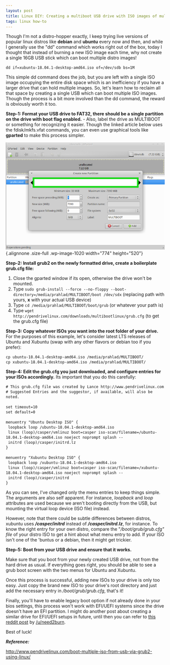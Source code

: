```yaml
---
layout: post
title: Linux DIY: Creating a multiboot USB drive with ISO images of multiple distros
tags: linux how-to
---
```


Though I'm not a distro-hopper exactly, I keep trying live versions of popular linux distros like **debian** and **ubuntu** every now and then, and while I generally use the "dd" command which works right out of the box, today I thought that instead of burning a new ISO image each time, why not create a single 16GB USB stick which can boot multiple distro images!<!--more-->

    dd if=xubuntu-18.04.1-desktop-amd64.iso of=/dev/sdb bs=1M

This simple dd command does the job, but you are left with a single ISO image occupying the entire disk space which is an inefficiency if you have a larger drive that can hold multiple images. So, let's learn how to reclaim all that space by creating a single USB which can boot multiple ISO images. Though the process is a bit more involved than the dd command, the reward is obviously worth it too.

**Step-1: Format your USB drive to FAT32, there should be a single partition on the drive with boot flag enabled.** - Also, label the drive as MULTIBOOT or something for recognizing it easier. Though the linked article below uses the fdisk/mkfs.vfat commands, you can even use graphical tools like **gparted** to make this process simpler.

![Gparted](/uploads/2018/09/gparted.png){.alignnone .size-full .wp-image-1020 width="774" height="520"}

**Step-2: Install grub2 on the newly formatted drive, create a boilerplate grub.cfg file:**

1.  Close the gparted window if its open, otherwise the drive won't be mounted.
2.  Type `sudo grub-install --force --no-floppy --boot-directory=/media/prahlad/MULTIBOOT/boot /dev/sdx` (replacing path with yours, **x** with your actual USB device)
3.  Type `cd /media/prahlad/MULTIBOOT/boot/grub` (or whatever your path is)
4.  Type `wget http://pendrivelinux.com/downloads/multibootlinux/grub.cfg` (to get the grub.cfg file)

**Step-3: Copy whatever ISOs you want into the root folder of your drive.** For the purposes of this example, let's consider latest LTS releases of Ubuntu and Xubuntu (swap with any other flavors or debian too if you prefer):

    cp ubuntu-18.04.1-desktop-amd64.iso /media/prahlad/MULTIBOOT/
    cp xubuntu-18.04.1-desktop-amd64.iso /media/prahlad/MULTIBOOT/

**Step-4: Edit the grub.cfg you just downloaded, and configure entries for your ISOs accordingly.** Its important that you do this carefully:

    # This grub.cfg file was created by Lance http://www.pendrivelinux.com
    # Suggested Entries and the suggestor, if available, will also be noted.

    set timeout=10
    set default=0

    menuentry "Ubuntu Desktop ISO" {
     loopback loop /ubuntu-18.04.1-desktop-amd64.iso
     linux (loop)/casper/vmlinuz boot=casper iso-scan/filename=/ubuntu-18.04.1-desktop-amd64.iso noeject noprompt splash --
     initrd (loop)/casper/initrd.lz
    }

    menuentry "Xubuntu Desktop ISO" {
     loopback loop /xubuntu-18.04.1-desktop-amd64.iso
     linux (loop)/casper/vmlinuz boot=casper iso-scan/filename=/xubuntu-18.04.1-desktop-amd64.iso noeject noprompt splash --
     initrd (loop)/casper/initrd
    }

As you can see, I've changed only the menu entries to keep things simple. The arguments are also self apparent. For instance, *loopback* and *loop* attributes are used because we aren't booting directly from the USB, but mounting the virtual loop device (ISO file) instead.

However, note that there could be subtle differences between distros, xubuntu uses ***/casper/initrd*** instead of ***/casper/initrd.lz***, for instance. To know the right entry for your own distro, compare the "*/boot/grub/grub.cfg" file* of your distro ISO to get a hint about what menu entry to add. If your ISO isn't one of the 'buntus or a debian, then it might get trickier.

**Step-5: Boot from your USB drive and ensure that it works.**

Make sure that you boot from your newly created USB drive, not from the hard drive as usual. If everything goes right, you should be able to see a grub boot screen with the two menus for Ubuntu and Xubuntu.

Once this process is successful, adding new ISOs to your drive is only too easy. Just copy the brand new ISO to your drive's root directory and just add the necessary entry in */boot/grub/grub.cfg*, that's it!

Finally, you'll have to enable legacy boot option if not already done in your bios settings, this process won't work with EFI/UEFI systems since the drive doesn't have an EFI partition. I might do another post about creating a similar drive for EFI/UEFI setups in future, until then you can refer to [this reddit post](https://old.reddit.com/r/linux/comments/9es7j1/linux_diy_creating_a_multiboot_usb_drive_with_iso/e5sa5d8/) by [/u/need2burn](https://old.reddit.com/user/need2burn).

Best of luck!

***Reference:***

http://www.pendrivelinux.com/boot-multiple-iso-from-usb-via-grub2-using-linux/
